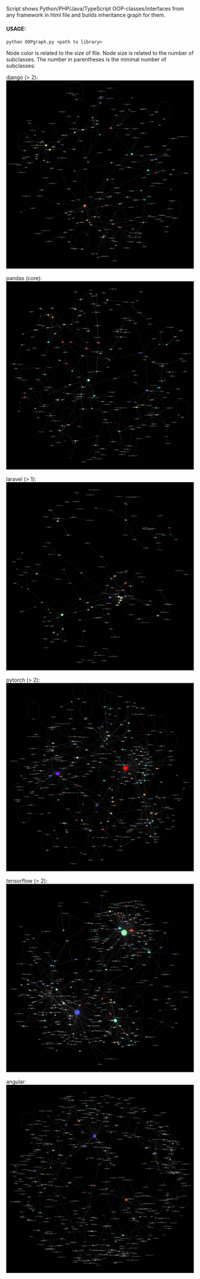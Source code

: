 Script shows Python/PHP/Java/TypeScript OOP-classes/interfaces from any framework in html file and builds inheritance graph for them.  
 
#### USAGE:
    python OOPgraph.py <path to library>
 
Node color is related to the size of file.  Node size is related to the number of subclasses. The number in parentheses is the minimal number of subclasses:  
 
django (> 2):
![django](https://github.com/ksn38/graph_for_classes/blob/main/gallery/Django.jpg)
 
pandas (core):
![pandas-core](https://github.com/ksn38/graph_for_classes/blob/main/gallery/pandas-core.jpg)
 
laravel (> 1):
![laravel](https://github.com/ksn38/graph_for_classes/blob/main/gallery/laravel.jpg)
 
pytorch (> 2):
![pytorch](https://github.com/ksn38/graph_for_classes/blob/main/gallery/pytorch.jpg)
 
tensorflow (> 2):
![tensorflow](https://github.com/ksn38/graph_for_classes/blob/main/gallery/tensorflow.jpg)
 
angular:
![angular](https://github.com/ksn38/graph_for_classes/blob/main/gallery/angular.jpg)
